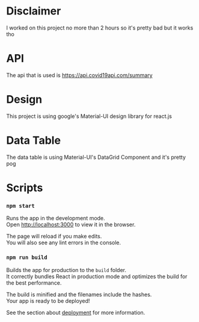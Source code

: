 # Disclaimer
I worked on this project no more than 2 hours so it's
pretty bad but it works tho

# API
The api that is used is https://api.covid19api.com/summary

# Design
This project is using google's Material-UI design library for react.js

# Data Table
The data table is using Material-UI's DataGrid Component
and it's pretty pog

# Scripts

### `npm start`

Runs the app in the development mode.\
Open [http://localhost:3000](http://localhost:3000) to view it in the browser.

The page will reload if you make edits.\
You will also see any lint errors in the console.

### `npm run build`

Builds the app for production to the `build` folder.\
It correctly bundles React in production mode and optimizes the build for the best performance.

The build is minified and the filenames include the hashes.\
Your app is ready to be deployed!

See the section about [deployment](https://facebook.github.io/create-react-app/docs/deployment) for more information.
